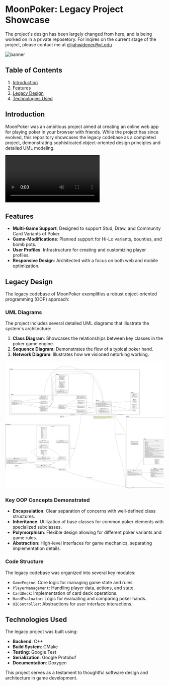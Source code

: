 # MoonPoker: Legacy Project Showcase

The project's design has been largely changed from here, and is being worked on in a private reposetory. For inqires on the current stage of the project, please contact me at elijahwidener@vt.edu

![banner](https://gitmsplib.github.io/MP/banner.png)

## Table of Contents

1. [Introduction](#introduction)
2. [Features](#features)
3. [Legacy Design](#legacy-design)
4. [Technologies Used](#technologies-used)

## Introduction

MoonPoker was an ambitious project aimed at creating an online web app for playing poker in your browser with friends. While the project has since evolved, this repository showcases the legacy codebase as a completed project, demonstrating sophisticated object-oriented design principles and detailed UML modeling.

![Fun video of when I got the TUI finished](https://github.com/elijahwidener/MoonPoker-PublicPage/blob/main/TUI_working.mp4)

## Features

- **Multi-Game Support**: Designed to support Stud, Draw, and Community Card Variants of Poker.
- **Game-Modifications**: Planned support for Hi-Lo variants, bounties, and bomb pots.
- **User Profiles**: Infrastructure for creating and customizing player profiles.
- **Responsive Design**: Architected with a focus on both web and mobile optimization.

## Legacy Design

The legacy codebase of MoonPoker exemplifies a robust object-oriented programming (OOP) approach:

### UML Diagrams

The project includes several detailed UML diagrams that illustrate the system's architecture:

1. **Class Diagram**: Showcases the relationships between key classes in the poker game engine.
2. **Sequence Diagram**: Demonstrates the flow of a typical poker hand.
3. **Network Diagram**: Illustrates how we visioned netorking working.

![Comprehensive UML diagram](https://github.com/elijahwidener/MoonPoker-PublicPage/raw/main/UMLs/UML.png)


### Key OOP Concepts Demonstrated

- **Encapsulation**: Clear separation of concerns with well-defined class structures.
- **Inheritance**: Utilization of base classes for common poker elements with specialized subclasses.
- **Polymorphism**: Flexible design allowing for different poker variants and game rules.
- **Abstraction**: High-level interfaces for game mechanics, separating implementation details.

### Code Structure

The legacy codebase was organized into several key modules:

- `GameEngine`: Core logic for managing game state and rules.
- `PlayerManagement`: Handling player data, actions, and state.
- `CardDeck`: Implementation of card deck operations.
- `HandEvaluator`: Logic for evaluating and comparing poker hands.
- `UIController`: Abstractions for user interface interactions.

## Technologies Used

The legacy project was built using:

- **Backend**: C++
- **Build System**: CMake
- **Testing**: Google Test
- **Serialization**: Google Protobuf
- **Documentation**: Doxygen

This project serves as a testament to thoughtful software design and architecture in game development.
